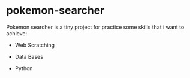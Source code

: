 # pokemon-searcher

Pokemon searcher is a tiny project for practice some skills that i want to achieve:
   
   -  Web Scratching
   
   -  Data Bases
   
   -  Python
